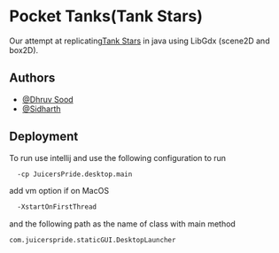 # Pocket Tanks(Tank Stars)

Our attempt at replicating[Tank Stars](https://apps.apple.com/us/app/tank-stars/id1347123739) in java using
LibGdx (scene2D and box2D). 


## Authors

- [@Dhruv Sood](https://github.com/Dhruv3sood)
- [@Sidharth](https://github.com/)


## Deployment

To run use intellij and use the following configuration to run

```bash
  -cp JuicersPride.desktop.main
```

add vm option if on MacOS
```bash
  -XstartOnFirstThread
```
and the following path as the name of class with main method

```bash
com.juicerspride.staticGUI.DesktopLauncher
```

